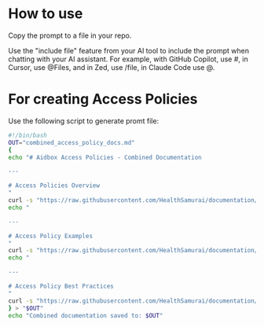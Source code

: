 # How to use
Copy the prompt to a file in your repo.

Use the "include file" feature from your AI tool to include the prompt when chatting with your AI assistant. For example, with GitHub Copilot, use #<filename>, in Cursor, use @Files, and in Zed, use /file, in Claude Code use @<filename>.

# For creating Access Policies

Use the following script to generate promt file:

```bash
#!/bin/bash
OUT="combined_access_policy_docs.md"
{
echo "# Aidbox Access Policies - Combined Documentation

---

# Access Policies Overview
"
curl -s "https://raw.githubusercontent.com/HealthSamurai/documentation/master/docs/access-control/authorization/access-policies.md"
echo "

---

# Access Policy Examples
"
curl -s "https://raw.githubusercontent.com/HealthSamurai/documentation/master/docs/tutorials/security-access-control-tutorials/accesspolicy-examples.md"
echo "

---

# Access Policy Best Practices
"
curl -s "https://raw.githubusercontent.com/HealthSamurai/documentation/master/docs/tutorials/security-access-control-tutorials/accesspolicy-best-practices.md"
} > "$OUT"
echo "Combined documentation saved to: $OUT"
```